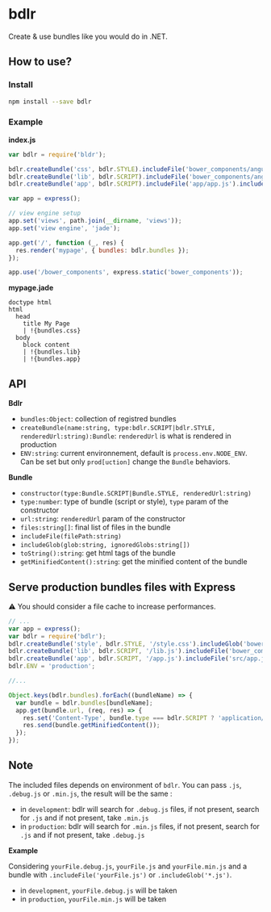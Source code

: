 # bdlr
Create &amp; use bundles like you would do in .NET.

## How to use?

### Install

```bash
npm install --save bdlr
```

### Example

**index.js**

```javascript
var bdlr = require('bldr');

bdlr.createBundle('css', bdlr.STYLE).includeFile('bower_components/angular/angular.css').includeGlob('bower_components/*/*.css');
bdlr.createBundle('lib', bdlr.SCRIPT).includeFile('bower_components/angular/angular.js').includeGlob('bower_components/*/*.js', ['bower_components/*/index.js', 'bower_components/*/*-mocks.js']);
bdlr.createBundle('app', bdlr.SCRIPT).includeFile('app/app.js').includeGlob('app/**/*.js').includeFile('app/bootstrap.js');

var app = express();

// view engine setup
app.set('views', path.join(__dirname, 'views'));
app.set('view engine', 'jade');

app.get('/', function (_, res) {
  res.render('mypage', { bundles: bdlr.bundles });
});

app.use('/bower_components', express.static('bower_components'));
```

**mypage.jade**

```jade
doctype html
html
  head
    title My Page
    | !{bundles.css}
  body
    block content
    | !{bundles.lib}
    | !{bundles.app}
```

## API

**Bdlr**

* `bundles:Object`: collection of registred bundles 
* `createBundle(name:string, type:bdlr.SCRIPT|bdlr.STYLE, renderedUrl:string):Bundle`: `renderedUrl` is what is rendered in production 
* `ENV:string`: current environnement, default is `process.env.NODE_ENV`. Can be set but only `prod[uction]` change the `Bundle` behaviors.

**Bundle**

* `constructor(type:Bundle.SCRIPT|Bundle.STYLE, renderedUrl:string)`
* `type:number`: type of bundle (script or style), `type` param of the constructor
* `url:string`: `renderedUrl` param of the constructor
* `files:string[]`: final list of files in the bundle
* `includeFile(filePath:string)`
* `includeGlob(glob:string, ignoredGlobs:string[])`
* `toString():string`: get html tags of the bundle
* `getMinifiedContent():string`: get the minified content of the bundle

## Serve production bundles files with Express

:warning: You should consider a file cache to increase performances.

```javascript
// ...
var app = express();
var bdlr = require('bdlr');
bdlr.createBundle('style', bdlr.STYLE, '/style.css').includeGlob('bower_components/*/*.css');
bdlr.createBundle('lib', bdlr.SCRIPT, '/lib.js').includeFile('bower_components/angular/angular.js').includeGlob('bower_components/*/*.js', ['bower_components/*/index.js', 'bower_components/*/*-mocks.js']);
bdlr.createBundle('app', bdlr.SCRIPT, '/app.js').includeFile('src/app.js').includeGlob('src/**/*.js');
bdlr.ENV = 'production';

//...

Object.keys(bdlr.bundles).forEach((bundleName) => {
  var bundle = bdlr.bundles[bundleName];
  app.get(bundle.url, (req, res) => {
    res.set('Content-Type', bundle.type === bdlr.SCRIPT ? 'application/javascript' : 'text/css');
    res.send(bundle.getMinifiedContent());
  });
});
```

## Note

The included files depends on environment of `bdlr`. You can pass `.js`, `.debug.js` or `.min.js`, the result will be the same :

* in `development`: bdlr will search for `.debug.js` files, if not present, search for `.js` and if not present, take `.min.js`
* in `production`: bdlr will search for `.min.js` files, if not present, search for `.js` and if not present, take `.debug.js`

**Example**

Considering `yourFile.debug.js`, `yourFile.js` and `yourFile.min.js` and a bundle with `.includeFile('yourFile.js')` or `.includeGlob('*.js')`.

* in `development`, `yourFile.debug.js` will be taken
* in `production`, `yourFile.min.js` will be taken